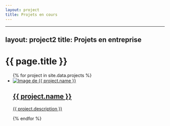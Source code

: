 ```yaml
---
layout: project
title: Projets en cours
---
```

---
layout: project2
title: Projets en entreprise
---


<h1>{{ page.title }}</h1>

<ul>
  {% for project in site.data.projects %}
    <li>
      <a href="{{ project.link }}">
        <img src="{{ project.image }}" alt="Image de {{ project.name }}">
        <h2>{{ project.name }}</h2>
        <p>{{ project.description }}</p>
      </a>
    </li>
  {% endfor %}
</ul>
